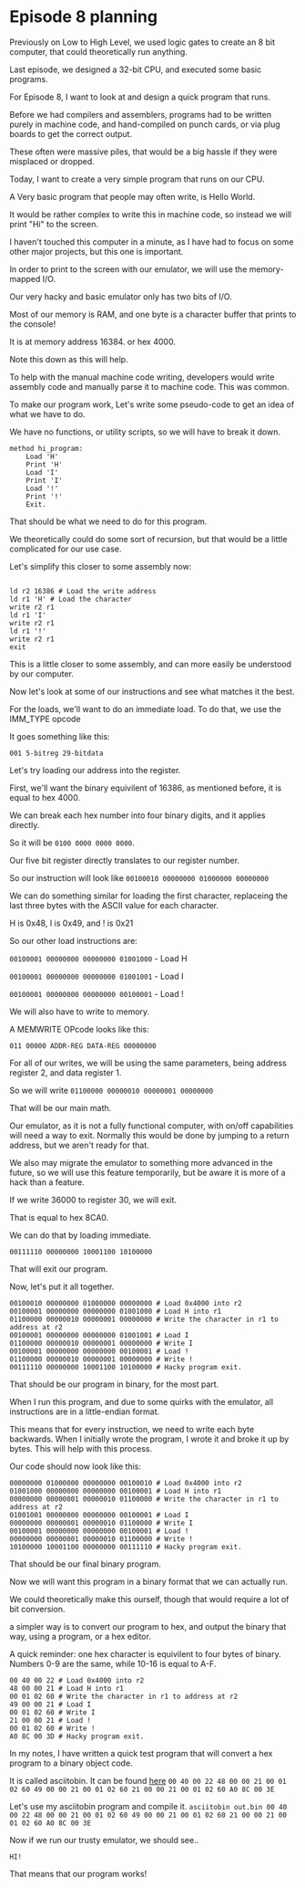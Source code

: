 # Episode 8 planning
Previously on Low to High Level, we used logic gates to create an 8 bit computer, that could theoretically run anything.

Last episode, we designed a 32-bit CPU, and executed some basic programs.

For Episode 8, I want to look at and design a quick program that runs.

Before we had compilers and assemblers, programs had to be written purely in machine code, and hand-compiled on punch cards, or via plug boards to get the correct output.

These often were massive piles, that would be a big hassle if they were misplaced or dropped.

Today, I want to create a very simple program that runs on our CPU.

A Very basic program that people may often write, is Hello World.

It would be rather complex to write this in machine code, so instead we will print "Hi" to the screen.

I haven't touched this computer in a minute, as I have had to focus on some other major projects, but this one is important.

In order to print to the screen with our emulator, we will use the memory-mapped I/O.

Our very hacky and basic emulator only has two bits of I/O.

Most of our memory is RAM, and one byte is a character buffer that prints to the console!

It is at memory address 16384. or hex 4000.

Note this down as this will help.

To help with the manual machine code writing, developers would write assembly code and manually parse it to machine code. This was common.

To make our program work, Let's write some pseudo-code to get an idea of what we have to do.

We have no functions, or utility scripts, so we will have to break it down.

```
method hi_program:
    Load 'H'
    Print 'H'
    Load 'I'
    Print 'I'
    Load '!'
    Print '!'
    Exit.
```

That should be what we need to do for this program.

We theoretically could do some sort of recursion, but that would be a little complicated for our use case.

Let's simplify this closer to some assembly now:

```

ld r2 16386 # Load the write address
ld r1 'H' # Load the character
write r2 r1
ld r1 'I'
write r2 r1
ld r1 '!'
write r2 r1
exit
```

This is a little closer to some assembly, and can more easily be understood by our computer.

Now let's look at some of our instructions and see what matches it the best.

For the loads, we'll want to do an immediate load.
To do that, we use the IMM_TYPE opcode

It goes something like this: 

```
001 5-bitreg 29-bitdata
```

Let's try loading our address into the register.

First, we'll want the binary equivilent of 16386, as mentioned before, it is equal to hex 4000.

We can break each hex number into four binary digits, and it applies directly.

So it will be `0100 0000 0000 0000`.

Our five bit register directly translates to our register number.

So our instruction will look like `00100010 00000000 01000000 00000000`

We can do something similar for loading the first character, replaceing the last three bytes with the ASCII value for each character.

H is 0x48, I is 0x49, and ! is 0x21

So our other load instructions are:

`00100001 00000000 00000000 01001000` - Load H

`00100001 00000000 00000000 01001001` - Load I

`00100001 00000000 00000000 00100001` - Load !

We will also have to write to memory.

A MEMWRITE OPcode looks like this:
```
011 00000 ADDR-REG DATA-REG 00000000
```

For all of our writes, we will be using the same parameters, being address register 2, and data register 1.

So we will write 
`01100000 00000010 00000001 00000000`

That will be our main math.

Our emulator, as it is not a fully functional computer, with on/off capabilities will need a way to exit. Normally this would be done by jumping to a return address, but we aren't ready for that.

We also may migrate the emulator to something more advanced in the future, so we will use this feature temporarily, but be aware it is more of a hack than a feature.

If we write 36000 to register 30, we will exit.

That is equal to hex 8CA0.

We can do that by loading immediate.

`00111110 00000000 10001100 10100000`

That will exit our program.

Now, let's put it all together.

```
00100010 00000000 01000000 00000000 # Load 0x4000 into r2
00100001 00000000 00000000 01001000 # Load H into r1
01100000 00000010 00000001 00000000 # Write the character in r1 to address at r2
00100001 00000000 00000000 01001001 # Load I
01100000 00000010 00000001 00000000 # Write I
00100001 00000000 00000000 00100001 # Load !
01100000 00000010 00000001 00000000 # Write !
00111110 00000000 10001100 10100000 # Hacky program exit.
```

That should be our program in binary, for the most part.

When I run this program, and due to some quirks with the emulator, all instructions are in a little-endian format.

This means that for every instruction, we need to write each byte backwards. When I initially wrote the program, I wrote it and broke it up by bytes. This will help with this process.

Our code should now look like this:
```
00000000 01000000 00000000 00100010 # Load 0x4000 into r2
01001000 00000000 00000000 00100001 # Load H into r1
00000000 00000001 00000010 01100000 # Write the character in r1 to address at r2
01001001 00000000 00000000 00100001 # Load I
00000000 00000001 00000010 01100000 # Write I
00100001 00000000 00000000 00100001 # Load !
00000000 00000001 00000010 01100000 # Write !
10100000 10001100 00000000 00111110 # Hacky program exit.
```

That should be our final binary program.

Now we will want this program in a binary format that we can actually run.

We could theoretically make this ourself, though that would require a lot of bit conversion.

a simpler way is to convert our program to hex, and output the binary that way, using a program, or a hex editor.

A quick reminder: one hex character is equivilent to four bytes of binary. Numbers 0-9 are the same, while 10-16 is equal to A-F.

```
00 40 00 22 # Load 0x4000 into r2
48 00 00 21 # Load H into r1
00 01 02 60 # Write the character in r1 to address at r2
49 00 00 21 # Load I
00 01 02 60 # Write I
21 00 00 21 # Load !
00 01 02 60 # Write !
A0 8C 00 3D # Hacky program exit.
```
In my notes, I have written a quick test program that will convert a hex program to a binary object code.

It is called asciitobin. It can be found [here](%WEBPATH%/notes/asciitobin/)
`00 40 00 22 48 00 00 21 00 01 02 60 49 00 00 21 00 01 02 60 21 00 00 21 00 01 02 60 A0 8C 00 3E`

Let's use my asciitobin program and compile it.
`asciitobin out.bin 00 40 00 22 48 00 00 21 00 01 02 60 49 00 00 21 00 01 02 60 21 00 00 21 00 01 02 60 A0 8C 00 3E`

Now if we run our trusty emulator, we should see..


`HI!`

That means that our program works!